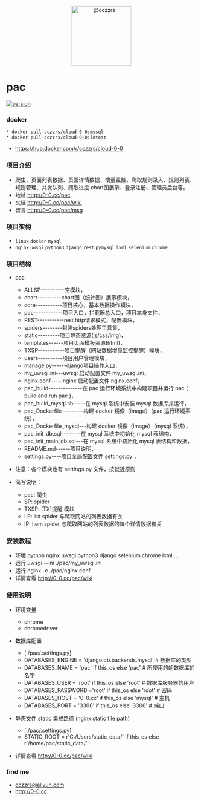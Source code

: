 
<p align="center">
    <img alt="@cczzrs" class="avatar float-left mr-1" src="https://avatars1.githubusercontent.com/u/39689748?s=460&v=4" height="158" width="158">
</p>

# pac #

[![version](https://img.shields.io/badge/release-0.0.1-lightgrey.svg)](https://github.com/cczzrs/pac)

### docker ###
    * docker pull cczzrs/cloud-0-0:mysql
    * docker pull cczzrs/cloud-0-0:latest
 * https://hub.docker.com/r/cczzrs/cloud-0-0

### 项目介绍 ###
 * 爬虫、页面列表数据、页面详情数据、增量监控、爬取规则录入、规则列表、规则管理、并发队列、爬取进度 chart图展示、登录注册、管理员后台等。
 * 地址 http://0-0.cc/pac
 * 文档 http://0-0.cc/pac/wiki
 * 留言 http://0-0.cc/pac/msg


### 项目架构 ###
 * `linux` `docker` `mysql`
 * `nginx` `uwsgi` `python3` `django` `rest` `pymysql` `lxml` `selenium` `chrome`

### 项目结构 ###
 * pac
     * ALLSP----------空模块，
     * chart----------chart图（统计图）展示模块，
     * core-----------项目核心，基本数据操作模块，
     * pac------------项目入口，拦截器总入口，项目本身文件，
     * REST-----------rest http请求模式，配置模块，
     * spiders--------封装spiders处理工具集，
     * static---------项目静态资源(js/css/img)，
     * templates------项目页面模板资源(html)，
     * TXSP-----------项目提醒（网站数据增量监控提醒）模块，
     * users----------项目用户管理模块，
     * manage.py------django项目操作入口，
     * my_uwsgi.ini---uwsgi 启动配置文件 my_uwsgi.ini，
     * nginx.conf-----nginx 启动配置文件 nginx.conf，
     * pac_build--------------在 pac 运行环境系统中构建项目并运行 pac ( build and run pac )，
     * pac_build_mysql.sh-----在 mysql 系统中安装 mysql 数据库并运行，
     * pac_Dockerfile---------构建 docker 镜像（image）（pac 运行环境系统），
     * pac_Dockerfile_mysql---构建 docker 镜像（image）（mysql 系统），
     * pac_init_db.sql--------在 mysql 系统中初始化 mysql 表结构，
     * pac_init_main_db.sql---在 mysql 系统中初始化 mysql 表结构和数据，
     * README.md------项目说明，
     * settings.py----项目全局配置文件 settings.py ，

 * 注意：各个模块也有 settings.py 文件，按就近原则
 
 * 简写说明：
     * pac: 爬虫
     * SP: spider
     * TXSP: (TX)提醒 模块
     * LP: list spider 与爬取网站的列表数据有关
     * IP: item spider 与爬取网站的列表数据的每个详情数据有关

### 安装教程 ###

 * 环境 python nginx uwsgi python3 django selenium chrome lxml ...
 * 运行 uwsgi --ini ./pac/my_uwsgi.ini
 * 运行 nginx -c ./pac/nginx.conf
 * 详情查看 http://0-0.cc/pac/wiki


### 使用说明 ###

 * 环境变量
    * chrome
    * chromedriver

 * 数据库配置
    * [./pac/.settings.py]
    * DATABASES_ENGINE =  'django.db.backends.mysql'  # 数据库的类型
    * DATABASES_NAME =    'pac'       if this_os else 'pac'              # 所使用的的数据库的名字
    * DATABASES_USER =    'root'      if this_os else 'root'             # 数据库服务器的用户
    * DATABASES_PASSWORD ='root'      if this_os else 'root'             # 密码
    * DATABASES_HOST =    '0-0.cc'    if this_os else 'mysql'            # 主机
    * DATABASES_PORT =    '3306'      if this_os else '3306'             # 端口

 * 静态文件 static 集成路径 (nginx static file path)
    * [./pac/.settings.py]
    * STATIC_ROOT = r'C:/Users/static_data/' if this_os else r'/home/pac/static_data/'

 * 详情查看 http://0-0.cc/pac/wiki


### find me ###
 * cczzrs@aliyun.com
 * http://0-0.cc
